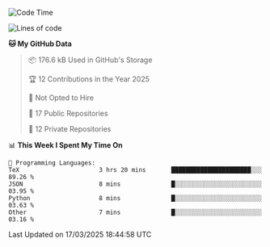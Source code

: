 <!--START_SECTION:waka-->
![Code Time](http://img.shields.io/badge/Code%20Time-1%2C083%20hrs%2011%20mins-blue)

![Lines of code](https://img.shields.io/badge/From%20Hello%20World%20I%27ve%20Written-222.6%20thousand%20lines%20of%20code-blue)

**🐱 My GitHub Data** 

> 📦 176.6 kB Used in GitHub's Storage 
 > 
> 🏆 12 Contributions in the Year 2025
 > 
> 🚫 Not Opted to Hire
 > 
> 📜 17 Public Repositories 
 > 
> 🔑 12 Private Repositories 
 > 
📊 **This Week I Spent My Time On** 

```text
💬 Programming Languages: 
TeX                      3 hrs 20 mins       ██████████████████████░░░   89.26 % 
JSON                     8 mins              █░░░░░░░░░░░░░░░░░░░░░░░░   03.95 % 
Python                   8 mins              █░░░░░░░░░░░░░░░░░░░░░░░░   03.63 % 
Other                    7 mins              █░░░░░░░░░░░░░░░░░░░░░░░░   03.16 % 
```


 Last Updated on 17/03/2025 18:44:58 UTC
<!--END_SECTION:waka-->
